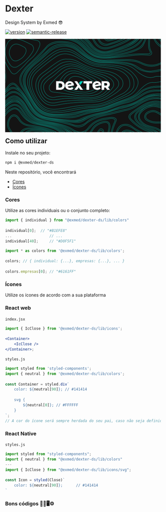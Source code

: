 # Dexter

Design System by Exmed 😎

[![version](https://img.shields.io/npm/v/@exmed/dexter-ds.svg)](https://www.npmjs.com/package/@exmed/dexter-ds)
[![semantic-release](https://img.shields.io/badge/%20%20%F0%9F%93%A6%F0%9F%9A%80-semantic--release-e10079.svg)](https://github.com/semantic-release/semantic-release)

<img align="right" alt="Logo" src="website/static/logo.png" style="margin-bottom: 16px">


## Como utilizar

Instale no seu projeto:

```bash
npm i @exmed/dexter-ds
```

Neste repositório, você encontrará

- [Cores](#cores)
- [Ícones](#ícones)

### Cores

Utilize as cores individuais ou o conjunto completo:

```js
import { individual } from "@exmed/dexter-ds/lib/colors"

individual[0];	// "#B1EFE8"
...					// ...
individual[40];		// "#D0F5F1"
```

```js
import * as colors from '@exmed/dexter-ds/lib/colors';

colors; // { individual: {...}, empresas: {...}, ... }

colors.empresas[0]; // "#6161FF"
```

### Ícones

Utilize os ícones de acordo com a sua plataforma

### React web

`index.jsx`

```jsx
import { IcClose } from '@exmed/dexter-ds/lib/icons';

<Container>
	<IcClose />
</Container>;
```

`styles.js`

```js
import styled from 'styled-components';
import { neutral } from '@exmed/dexter-ds/lib/colors';

const Container = styled.div`
	color: ${neutral[90]}; // #141414

	svg {
		${neutral[0]}; // #FFFFFF
	}
`;
// A cor do ícone será sempre herdada do seu pai, caso não seja definida diretamente.
```

### React Native

`styles.js`

```js
import styled from "styled-components";
import { neutral } from "@exmed/dexter-ds/lib/colors"
---
import { IcClose } from "@exmed/dexter-ds/lib/icons/svg";

const Icon = styled(Close)`
	color: ${neutral[90]};		// #141414
`
```

### Bons códigos 🧑‍💻🖥️⚙️
